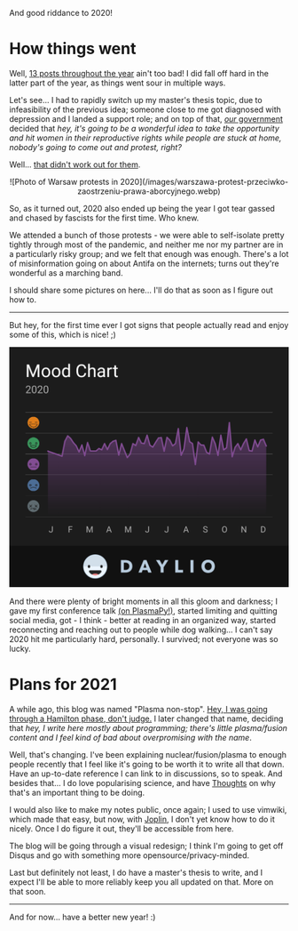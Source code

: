 <!--
.. title: The plan for 2021
.. slug: 2021
.. date: 2021-01-04 20:21:24 UTC+01:00
.. tags: personal, yearly
.. category: status
.. link: 
.. description: Reflections on the ugly year 2020
.. type: text
-->

And good riddance to 2020!

<!-- TEASER_END -->

# How things went

Well, [13 posts throughout the year](https://stanczakdominik.github.io/2020/) ain't too bad! I did fall off hard in the latter part of the year, as things went sour in multiple ways.

Let's see... I had to rapidly switch up my master's thesis topic, due to infeasibility of the previous idea; someone close to me got diagnosed with depression and I landed a support role; and on top of that, [*our* government](https://www.youtube.com/watch?v=Wx7zI1W_5JI) decided that *hey, it's going to be a wonderful idea to take the opportunity and hit women in their reproductive rights while people are stuck at home, nobody's going to come out and protest, right?*

Well... 
[that didn't work out for them](https://en.wikipedia.org/wiki/October%E2%80%93December_2020_Polish_protests).

<center>![Photo of Warsaw protests in 2020](/images/warszawa-protest-przeciwko-zaostrzeniu-prawa-aborcyjnego.webp)</center>

So, as it turned out, 2020 also ended up being the year I got tear gassed and chased by fascists for the first time. Who knew.

We attended a bunch of those protests - we were able to self-isolate pretty tightly through most of the pandemic, and neither me nor my partner are in a particularly risky group; and we felt that enough was enough. There's a lot of misinformation going on about Antifa on the internets; turns out they're wonderful as a marching band.

I should share some pictures on here... I'll do that as soon as I figure out how to.

---

But hey, for the first time ever I got signs that people actually read and enjoy some of this, which is nice! ;)

![Daylio graph](/images/daylio2020.png)

And there were plenty of bright moments in all this gloom and darkness; I gave my first conference talk [(on PlasmaPy!)](http://plasmapy.org/), started limiting and quitting social media, got - I think - better at reading in an organized way, started reconnecting and reaching out to people while dog walking... I can't say 2020 hit me particularly hard, personally. I survived; not everyone was so lucky.

# Plans for 2021

A while ago, this blog was named "Plasma non-stop". [Hey, I was going through a Hamilton phase, don't judge.](https://www.youtube.com/watch?v=vYbdQAeO0vo) I later changed that name, deciding that *hey, I write here mostly about programming; there's little plasma/fusion content and I feel kind of bad about overpromising with the name*.

Well, that's changing. I've been explaining nuclear/fusion/plasma to enough people recently that I feel like it's going to be worth it to write all that down. Have an up-to-date reference I can link to in discussions, so to speak. And besides that... I do love popularising science, and have [Thoughts](/posts/anger-disinformation-populism-truth/) on why that's an important thing to be doing.

I would also like to make my notes public, once again; I used to use vimwiki, which made that easy, but now, with [Joplin](https://joplinapp.org/), I don't yet know how to do it nicely. Once I do figure it out, they'll be accessible from here.

The blog will be going through a visual redesign; I think I'm going to get off Disqus and go with something more opensource/privacy-minded.

Last but definitely not least, I do have a master's thesis to write, and I expect I'll be able to more reliably keep you all updated on that. More on that soon.

---

And for now... have a better new year! :)

